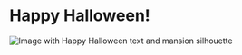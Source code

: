 # Happy Halloween!

![Image with Happy Halloween text and mansion silhouette](https://upload.wikimedia.org/wikipedia/commons/thumb/a/ac/Halloween-house.jpg/800px-Halloween-house.jpg)
